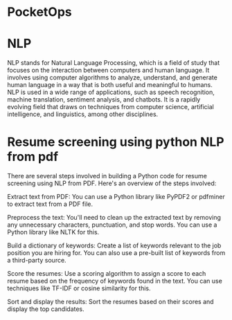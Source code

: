 # PocketOps
# NLP
NLP stands for Natural Language Processing, which is a field of study that focuses on the interaction between computers and human language. It involves using computer algorithms to analyze, understand, and generate human language in a way that is both useful and meaningful to humans. NLP is used in a wide range of applications, such as speech recognition, machine translation, sentiment analysis, and chatbots. It is a rapidly evolving field that draws on techniques from computer science, artificial 
intelligence, and linguistics, among other disciplines.

# Resume screening using python NLP from pdf
There are several steps involved in building a Python code for resume screening using NLP from PDF. Here's an overview of the steps involved:

Extract text from PDF: You can use a Python library like PyPDF2 or pdfminer to extract text from a PDF file.

Preprocess the text: You'll need to clean up the extracted text by removing any unnecessary characters, punctuation, and stop words. You can use a Python library like NLTK for this.

Build a dictionary of keywords: Create a list of keywords relevant to the job position you are hiring for. You can also use a pre-built list of keywords from a third-party source.

Score the resumes: Use a scoring algorithm to assign a score to each resume based on the frequency of keywords found in the text. You can use techniques like TF-IDF or cosine similarity for this.

Sort and display the results: Sort the resumes based on their scores and display the top candidates.
